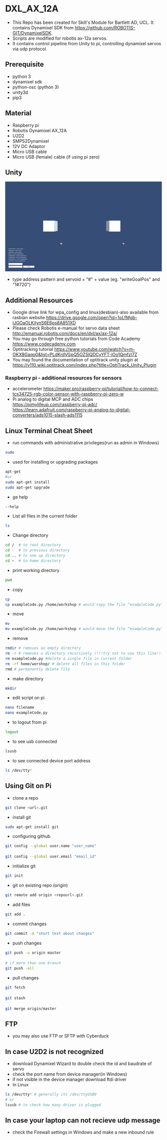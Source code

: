 # DXL_AX_12A


- This Repo has been created for Skill's Module for Bartlett AD, UCL. It contains Dynamixel SDK from https://github.com/ROBOTIS-GIT/DynamixelSDK. 
- Scripts are modified for robotis ax-12a servos.
- It contains control pipeline from Unity to pi, controlling dynamixel servos via udp protocol. 



## Prerequisite

- python 3
- dynamixel sdk
- python-osc (python 3)
- unity3d
- pip3


## Material

- Raspberry pi 
- Robotis Dynamixel AX_12A
- U2D2
- SMPS2Dynamixel
- 12V DC Adaptor
- Micro USB cable
- Micro USB (female) cable (if using pi zero)

## Unity
![](unity_servoControl_interface.png)
- type address pattern and servoid + "#" + value (eg. "writeGoalPos" and "1#720")


## Additional Resources

- Google drive link for wpa_config and linux(desbian)-also available from rasbian website
 https://drive.google.com/open?id=1oLfMgb-lJGOaOLKiIynS6E6ps8A851XD
- Please check Robotis e-manual for servo data sheet
 http://emanual.robotis.com/docs/en/dxl/ax/ax-12a/
- You may go through free python tutorials from Code Academy https://www.codecademy.com
- Optitracking tutorial https://www.youtube.com/watch?v=m-OKX8Gaqo0&list=PLdKrdVGpQ5OZSlQDCyYFT-iOo1Qmfzl7Z
- You may found the documentation of optitrack unity plugin at https://v110.wiki.optitrack.com/index.php?title=OptiTrack_Unity_Plugin
### Raspberry pi - additional resources for sensors
- accelerometer
https://maker.pro/raspberry-pi/tutorial/how-to-connect-tcs34725-rgb-color-sensor-with-raspberry-pi-zero-w
- Pi analog to digital MCP and ADC chips
https://pimylifeup.com/raspberry-pi-adc/
https://learn.adafruit.com/raspberry-pi-analog-to-digital-converters/ads1015-slash-ads1115


## Linux Terminal Cheat Sheet
- run commands with administrative privileges(run as admin in Windows)
```bash
sudo
```
- used for installing or upgrading packages
```bash
apt-get
#or
sudo apt-get install
sudo apt-get upgrade
```

- ge help
```bash
--help
```
- List all files in the current folder
```bash
ls
```
- Change directory
```bash
cd /  # to root directory
cd -  # to previous directory
cd .. # to one up directory
cd ~  # to home directory
```
- print working directory
```bash
pwd
```
- copy 
```bash
cp
cp exampleCode.py /home/workshop # would copy the file “exampleCode.py” to the directory “/home/workshop”)
```
- move 
```bash
mv
mv exampleCode.py /home/workshop # would move the file “exampleCode.py” to the directory “/home/workshop”
```
- remove 
```bash
rmdir # removes an empty directory 
rm -r # removes a directory recursively (!!!try not to use this line!!!)
rm exampleCode.py #delete a single file in current folder
rm -rf home/worshop/ # delete all files in this folder
rmd # permanantly delete file
```
- make directory 
```bash
mkdir
```
- edit script on pi
```bash
nano filename
nano exampleCode.py
```
- to logout from pi
```bash
logout
```
- to see usb connected 
```bash
lsusb
```
- to see connected device port address 
```bash
ls /dev/tty*
```
## Using Git on Pi

- clone a repo
```bash
git clone <url>.git
```
- install git 
```bash
sudo apt-get install git
```
- configuring github
```bash
git config --global user.name "user_name"

git config --global user.email "email_id"
```
- initialize git
```bash
git init
```
- git on existing repo (origin)
```bash
git remote add origin <repourl>.git
```

- add files
```bash
git add .
```

- commit changes
```bash
git commit -m "short text about changes"
```
- push changes
```bash
git push -u origin master

# if more than one branch
git push -all
```
- pull changes
```bash
git fetch

git stash

git merge origin/master
```
## FTP
- you may also use FTP or SFTP with Cyberduck

## In case U2D2 is not recognized 
- download Dynamixel Wizard to double check the id and baudrate of servo
- check the port name from device manager(in Windows)
- if not visible in the device manager download ftdi driver
- In Linux 
```bash
ls /dev/tty* # generally its /dev/ttyUSB0
# or
lsusb # to check how many driver is plugged
```
## In case your laptop can not recieve udp message
- check the Firewall settings in Windows and make a new inbound rule



